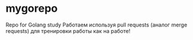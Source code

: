# mygorepo
Repo for Golang study
Работаем используя pull requests (аналог merge requests) для тренировки работы как на работе!

